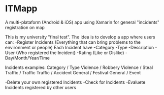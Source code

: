 # ITMapp
A multi-plataform (Android &amp; iOS) app using Xamarin for general "incidents" registration on map

This is my university "final test". The idea is to develop a app where users can:
-Register Incidents (Everything that can bring problems to the environment or people)
Each Incident have
 -Category
 -Type
 -Description
 -User (Who registered the Incident)
 -Rating (Like or Dislike)
 -Day/Month/Year/Time
 
Incidents examples:
 Category / Type
 Violence / Robbery
 Violence / Steal
 Traffic / Traffic
 Traffic / Accident
 General / Festival
 General / Event
 
 -Delete your own registered Incidents
 -Check for Incidents
 -Evaluete Incidents registered by other users
